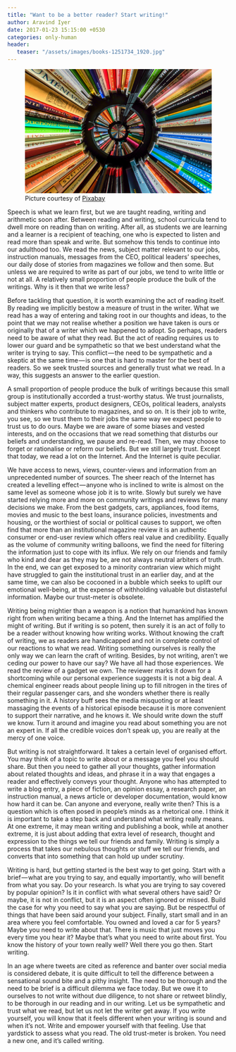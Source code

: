 ```yaml
---
title: "Want to be a better reader? Start writing!"
author: Aravind Iyer
date: 2017-01-23 15:15:00 +0530
categories: only-human
header:
   teaser: "/assets/images/books-1251734_1920.jpg"
---
```

<figure>
   <a href="/assets/images/books-1251734_1920.jpg">
      <img src="/assets/images/books-1251734_1920.jpg" alt="A stack of books">
   </a>
   <figcaption>Picture courtesy of <a href="https://pixabay.com/">Pixabay</a></figcaption>
</figure>

Speech is what we learn first, but we are taught reading, writing and arithmetic soon after. Between reading and writing, school curricula tend to dwell more on reading than on writing. After all, as students we are learning and a learner is a recipient of teaching, one who is expected to listen and read more than speak and write. But somehow this tends to continue into our adulthood too. We read the news, subject matter relevant to our jobs, instruction manuals, messages from the CEO, political leaders’ speeches, our daily dose of stories from magazines we follow and then some. But unless we are required to write as part of our jobs, we tend to write little or not at all. A relatively small proportion of people produce the bulk of the writings. Why is it then that we write less?

Before tackling that question, it is worth examining the act of reading itself. By reading we implicitly bestow a measure of trust in the writer. What we read has a way of entering and taking root in our thoughts and ideas, to the point that we may not realise whether a position we have taken is ours or originally that of a writer which we happened to adopt. So perhaps, readers need to be aware of what they read. But the act of reading requires us to lower our guard and be sympathetic so that we best understand what the writer is trying to say. This conflict — the need to be sympathetic and a skeptic at the same time — is one that is hard to master for the best of readers. So we seek trusted sources and generally trust what we read. In a way, this suggests an answer to the earlier question.

A small proportion of people produce the bulk of writings because this small group is institutionally accorded a trust-worthy status. We trust journalists, subject matter experts, product designers, CEOs, political leaders, analysts and thinkers who contribute to magazines, and so on. It is their job to write, you see, so we trust them to their jobs the same way we expect people to trust us to do ours. Maybe we are aware of some biases and vested interests, and on the occasions that we read something that disturbs our beliefs and understanding, we pause and re-read. Then, we may choose to forget or rationalise or reform our beliefs. But we still largely trust. Except that today, we read a lot on the Internet. And the Internet is quite peculiar.

We have access to news, views, counter-views and information from an unprecedented number of sources. The sheer reach of the Internet has created a levelling effect — anyone who is inclined to write is almost on the same level as someone whose job it is to write. Slowly but surely we have started relying more and more on community writings and reviews for many decisions we make. From the best gadgets, cars, appliances, food items, movies and music to the best loans, insurance policies, investments and housing, or the worthiest of social or political causes to support, we often find that more than an institutional magazine review it is an authentic consumer or end-user review which offers real value and credibility. Equally as the volume of community writing balloons, we find the need for filtering the information just to cope with its influx. We rely on our friends and family who kind and dear as they may be, are not always neutral arbiters of truth. In the end, we can get exposed to a minority contrarian view which might have struggled to gain the institutional trust in an earlier day, and at the same time, we can also be cocooned in a bubble which seeks to uplift our emotional well-being, at the expense of withholding valuable but distasteful information. Maybe our trust-meter is obsolete.

Writing being mightier than a weapon is a notion that humankind has known right from when writing became a thing. And the Internet has amplified the might of writing. But if writing is so potent, then surely it is an act of folly to be a reader without knowing how writing works. Without knowing the craft of writing, we as readers are handicapped and not in complete control of our reactions to what we read. Writing something ourselves is really the only way we can learn the craft of writing. Besides, by not writing, aren’t we ceding our power to have our say? We have all had those experiences. We read the review of a gadget we own. The reviewer marks it down for a shortcoming while our personal experience suggests it is not a big deal. A chemical engineer reads about people lining up to fill nitrogen in the tires of their regular passenger cars, and she wonders whether there is really something in it. A history buff sees the media misquoting or at least massaging the events of a historical episode because it is more convenient to support their narrative, and he knows it. We should write down the stuff we know. Turn it around and imagine you read about something you are not an expert in. If all the credible voices don’t speak up, you are really at the mercy of one voice.

But writing is not straightforward. It takes a certain level of organised effort. You may think of a topic to write about or a message you feel you should share. But then you need to gather all your thoughts, gather information about related thoughts and ideas, and phrase it in a way that engages a reader and effectively conveys your thought. Anyone who has attempted to write a blog entry, a piece of fiction, an opinion essay, a research paper, an instruction manual, a news article or developer documentation, would know how hard it can be. Can anyone and everyone, really write then? This is a question which is often posed in people’s minds as a rhetorical one. I think it is important to take a step back and understand what writing really means. At one extreme, it may mean writing and publishing a book, while at another extreme, it is just about adding that extra level of research, thought and expression to the things we tell our friends and family. Writing is simply a process that takes our nebulous thoughts or stuff we tell our friends, and converts that into something that can hold up under scrutiny.

Writing is hard, but getting started is the best way to get going. Start with a brief — what are you trying to say, and equally importantly, who will benefit from what you say. Do your research. Is what you are trying to say covered by popular opinion? Is it in conflict with what several others have said? Or maybe, it is not in conflict, but it is an aspect often ignored or missed. Build the case for why you need to say what you are saying. But be respectful of things that have been said around your subject. Finally, start small and in an area where you feel comfortable. You owned and loved a car for 5 years? Maybe you need to write about that. There is music that just moves you every time you hear it? Maybe that’s what you need to write about first. You know the history of your town really well? Well there you go then. Start writing.

In an age where tweets are cited as reference and banter over social media is considered debate, it is quite difficult to tell the difference between a sensational sound bite and a pithy insight. The need to be thorough and the need to be brief is a difficult dilemma we face today. But we owe it to ourselves to not write without due diligence, to not share or retweet blindly, to be thorough in our reading and in our writing. Let us be sympathetic and trust what we read, but let us not let the writer get away. If you write yourself, you will know that it feels different when your writing is sound and when it’s not. Write and empower yourself with that feeling. Use that yardstick to assess what you read. The old trust-meter is broken. You need a new one, and it’s called writing.
